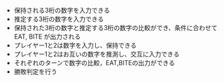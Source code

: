 - 保持される3桁の数字を入力できる
- 推定する3桁の数字を入力できる
- 保持された3桁の数字と推定する3桁の数字の比較ができ、条件に合わせてEAT, BITE が出力される
- プレイヤー1と2は数字を入力し、保持できる
- プレイヤー1と2はお互いの数字を推測し、交互に入力できる
- それぞれのターンで数字の比較，EAT,BITEの出力ができる
- 勝敗判定を行う